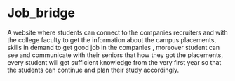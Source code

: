 # Job_bridge
A website where students can connect to the companies recruiters and with the college faculty to get the information about the campus placements,
skills in demand to get good job in the companies , 
moreover student can see and communicate with their seniors that how they got the placements, 
every student will get sufficient knowledge from the very first year so that the students can continue and plan their study accordingly.
